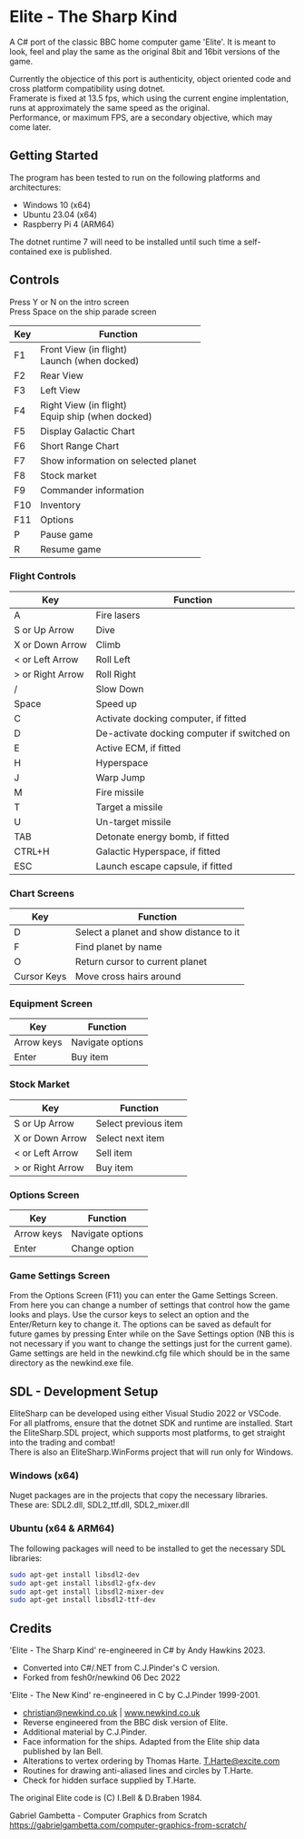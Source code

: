 # Elite - The Sharp Kind

A C# port of the classic BBC home computer game 'Elite'.  It is meant to look, feel and play the same as the original 8bit and 16bit versions of the game.  

Currently the objectice of this port is authenticity, object oriented code and cross platform compatibility using dotnet.  
Framerate is fixed at 13.5 fps, which using the current engine implentation, runs at approximately the same speed as the original.  
Performance, or maximum FPS, are a secondary objective, which may come later.  

## Getting Started

The program has been tested to run on the following platforms and architectures:
- Windows 10 (x64)  
- Ubuntu 23.04 (x64)  
- Raspberry Pi 4 (ARM64)  

The dotnet runtime 7 will need to be installed until such time a self-contained exe is published.

## Controls  

Press Y or N on the intro screen   
Press Space on the ship parade screen  

| Key | Function |
| --- | -------- |
| F1  | Front View (in flight) <br/> Launch (when docked) |
| F2  | Rear View | 
| F3  | Left View |
| F4  | Right View (in flight) <br/> Equip ship (when docked) |
| F5 | Display Galactic Chart |
| F6 | Short Range Chart |
| F7 | Show information on selected planet |
| F8 | Stock market |
| F9 | Commander information |
| F10 | Inventory |
| F11 | Options |
| P | Pause game |
| R | Resume game |

### Flight Controls  
| Key | Function |
| --- | -------- |
| A | Fire lasers |
| S or Up Arrow | Dive |
| X or Down Arrow | Climb |
| &lt; or Left Arrow | Roll Left |
| &gt; or Right Arrow | Roll Right |
| / | Slow Down |
| Space | Speed up |
| C | Activate docking computer, if fitted |
| D | De-activate docking computer if switched on |
| E | Active ECM, if fitted |
| H | Hyperspace |
| J | Warp Jump |
| M | Fire missile |
| T | Target a missile |
| U | Un-target missile |
| TAB | Detonate energy bomb, if fitted |
| CTRL+H | Galactic Hyperspace, if fitted |
| ESC | Launch escape capsule, if fitted |

### Chart Screens  
| Key | Function |
| --- | -------- |
| D | Select a planet and show distance to it |
| F | Find planet by name |
| O | Return cursor to current planet |
| Cursor Keys | Move cross hairs around |

### Equipment Screen  
| Key | Function |
| --- | -------- |
| Arrow keys | Navigate options |
| Enter | Buy item |

### Stock Market   
| Key | Function |
| --- | -------- |
| S or Up Arrow | Select previous item |
| X or Down Arrow | Select next item |
| &lt; or Left Arrow | Sell item |
| &gt; or Right Arrow | Buy item |

### Options Screen   
| Key | Function |
| --- | -------- |
| Arrow keys | Navigate options |
| Enter | Change option |

### Game Settings Screen  
From the Options Screen (F11) you can enter the Game Settings Screen. From here you can change a number of settings that control how the game looks and plays.  Use the cursor keys to select an option and the Enter/Return key to change it. The options can be saved as default for future games by pressing Enter while on the Save Settings option (NB this is not necessary if you want to change the settings just for the current game).  Game settings are held in the newkind.cfg file which should be in the same directory as the newkind.exe file.  

## SDL - Development Setup

EliteSharp can be developed using either Visual Studio 2022 or VSCode.  
For all platfroms, ensure that the dotnet SDK and runtime are installed.
Start the EliteSharp.SDL project, which supports most platforms, to get straight into the trading and combat!  
There is also an EliteSharp.WinForms project that will run only for Windows.

### Windows (x64)
Nuget packages are in the projects that copy the necessary libraries.  
These are: SDL2.dll, SDL2_ttf.dll, SDL2_mixer.dll

### Ubuntu (x64 & ARM64)
The following packages will need to be installed to get the necessary SDL libraries:
``` bash
sudo apt-get install libsdl2-dev
sudo apt-get install libsdl2-gfx-dev
sudo apt-get install libsdl2-mixer-dev
sudo apt-get install libsdl2-ttf-dev
```

## Credits  

'Elite - The Sharp Kind' re-engineered in C# by Andy Hawkins 2023.  
- Converted into C#/.NET from C.J.Pinder's C version.  
- Forked from fesh0r/newkind 06 Dec 2022  

'Elite - The New Kind' re-engineered in C by C.J.Pinder 1999-2001.  
- christian@newkind.co.uk  |  www.newkind.co.uk  
- Reverse engineered from the BBC disk version of Elite.  
- Additional material by C.J.Pinder.  
- Face information for the ships. Adapted from the Elite ship data published by Ian Bell.  
- Alterations to vertex ordering by Thomas Harte. <T.Harte@excite.com>  
- Routines for drawing anti-aliased lines and circles by T.Harte.  
- Check for hidden surface supplied by T.Harte.  

The original Elite code is (C) I.Bell & D.Braben 1984.  

Gabriel Gambetta - Computer Graphics from Scratch
https://gabrielgambetta.com/computer-graphics-from-scratch/

